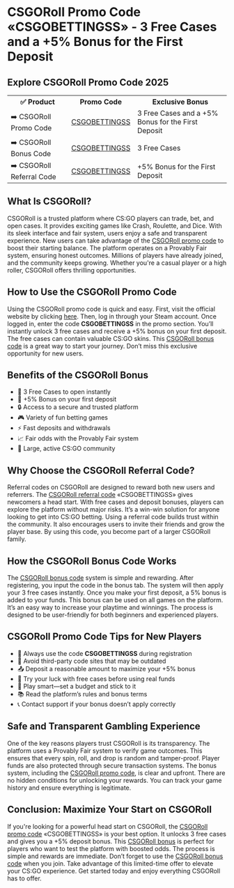 <h1>CSGORoll Promo Code «CSGOBETTINGSS» - 3 Free Cases and a +5% Bonus for the First Deposit</h1>

<h2>Explore CSGORoll Promo Code 2025</h2>
<table>
  <tr>
    <th>✅ Product</th>
    <th>Promo Code</th>
    <th>Exclusive Bonus</th>
  </tr>
  <tr>
    <td>➡️ CSGORoll Promo Code</td>
    <td><a href="https://csgoroll.com/r/csgobettingss">CSGOBETTINGSS</a></td>
    <td>3 Free Cases and a +5% Bonus for the First Deposit</td>
  </tr>
  <tr>
    <td>➡️ CSGORoll Bonus Code</td>
    <td><a href="https://csgoroll.com/r/csgobettingss">CSGOBETTINGSS</a></td>
    <td>3 Free Cases</td>
  </tr>
  <tr>
    <td>➡️ CSGORoll Referral Code</td>
    <td><a href="https://csgoroll.com/r/csgobettingss">CSGOBETTINGSS</a></td>
    <td>+5% Bonus for the First Deposit</td>
  </tr>
</table>

<h2>What Is CSGORoll?</h2>
<p>CSGORoll is a trusted platform where CS:GO players can trade, bet, and open cases. It provides exciting games like Crash, Roulette, and Dice. With its sleek interface and fair system, users enjoy a safe and transparent experience. New users can take advantage of the <a href="https://csgoroll.com/r/csgobettingss">CSGORoll promo code</a> to boost their starting balance. The platform operates on a Provably Fair system, ensuring honest outcomes. Millions of players have already joined, and the community keeps growing. Whether you're a casual player or a high roller, CSGORoll offers thrilling opportunities.</p>

<h2>How to Use the CSGORoll Promo Code</h2>
<p>Using the CSGORoll promo code is quick and easy. First, visit the official website by clicking <a href="https://csgoroll.com/r/csgobettingss">here</a>. Then, log in through your Steam account. Once logged in, enter the code <strong>CSGOBETTINGSS</strong> in the promo section. You’ll instantly unlock 3 free cases and receive a +5% bonus on your first deposit. The free cases can contain valuable CS:GO skins. This <a href="https://csgoroll.com/r/csgobettingss">CSGORoll bonus code</a> is a great way to start your journey. Don’t miss this exclusive opportunity for new users.</p>

<h2>Benefits of the CSGORoll Bonus</h2>
<ul>
  <li>🎁 3 Free Cases to open instantly</li>
  <li>💸 +5% Bonus on your first deposit</li>
  <li>🔒 Access to a secure and trusted platform</li>
  <li>🎮 Variety of fun betting games</li>
  <li>⚡ Fast deposits and withdrawals</li>
  <li>📈 Fair odds with the Provably Fair system</li>
  <li>👥 Large, active CS:GO community</li>
</ul>

<h2>Why Choose the CSGORoll Referral Code?</h2>
<p>Referral codes on CSGORoll are designed to reward both new users and referrers. The <a href="https://csgoroll.com/r/csgobettingss">CSGORoll referral code</a> «CSGOBETTINGSS» gives newcomers a head start. With free cases and deposit bonuses, players can explore the platform without major risks. It’s a win-win solution for anyone looking to get into CS:GO betting. Using a referral code builds trust within the community. It also encourages users to invite their friends and grow the player base. By using this code, you become part of a larger CSGORoll family.</p>

<h2>How the CSGORoll Bonus Code Works</h2>
<p>The <a href="https://csgoroll.com/r/csgobettingss">CSGORoll bonus code</a> system is simple and rewarding. After registering, you input the code in the bonus tab. The system will then apply your 3 free cases instantly. Once you make your first deposit, a 5% bonus is added to your funds. This bonus can be used on all games on the platform. It’s an easy way to increase your playtime and winnings. The process is designed to be user-friendly for both beginners and experienced players.</p>

<h2>CSGORoll Promo Code Tips for New Players</h2>
<ul>
  <li>🔑 Always use the code <strong>CSGOBETTINGSS</strong> during registration</li>
  <li>🛑 Avoid third-party code sites that may be outdated</li>
  <li>📤 Deposit a reasonable amount to maximize your +5% bonus</li>
  <li>💼 Try your luck with free cases before using real funds</li>
  <li>🧠 Play smart—set a budget and stick to it</li>
  <li>📚 Read the platform’s rules and bonus terms</li>
  <li>📞 Contact support if your bonus doesn’t apply correctly</li>
</ul>

<h2>Safe and Transparent Gambling Experience</h2>
<p>One of the key reasons players trust CSGORoll is its transparency. The platform uses a Provably Fair system to verify game outcomes. This ensures that every spin, roll, and drop is random and tamper-proof. Player funds are also protected through secure transaction systems. The bonus system, including the <a href="https://csgoroll.com/r/csgobettingss">CSGORoll promo code</a>, is clear and upfront. There are no hidden conditions for unlocking your rewards. You can track your game history and ensure everything is legitimate.</p>

<h2>Conclusion: Maximize Your Start on CSGORoll</h2>
<p>If you're looking for a powerful head start on CSGORoll, the <a href="https://csgoroll.com/r/csgobettingss">CSGORoll promo code</a> «CSGOBETTINGSS» is your best option. It unlocks 3 free cases and gives you a +5% deposit bonus. This <a href="https://csgoroll.com/r/csgobettingss">CSGORoll bonus</a> is perfect for players who want to test the platform with boosted odds. The process is simple and rewards are immediate. Don’t forget to use the <a href="https://csgoroll.com/r/csgobettingss">CSGORoll bonus code</a> when you join. Take advantage of this limited-time offer to elevate your CS:GO experience. Get started today and enjoy everything CSGORoll has to offer.</p>
